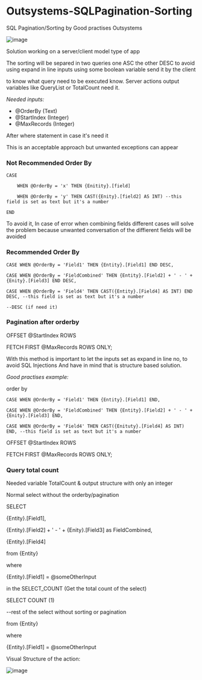 # Outsystems-SQLPagination-Sorting
SQL Pagination/Sorting by Good practises Outsystems

 ![image](https://github.com/user-attachments/assets/bb8201ca-a84b-4282-8a74-b0b60b471698)


Solution working on a server/client model type of app


The sorting will be separed in two queries one ASC the other DESC to avoid using expand in line inputs using some boolean variable send it by the client

to know what query need to be executed know.
Server actions output variables like QueryList or TotalCount need it.

 

<i>Needed inputs:</i>
<ul>
 <li>@OrderBy  (Text)</li>
 <li>@StartIndex (Integer)</li>
 <li>@MaxRecords (Integer)</li>
</ul>

After where statement in case it's need it

 

This is an acceptable approach but unwanted exceptions can appear

<h3>Not Recommended Order By</h3>

    CASE

        WHEN @OrderBy = 'x' THEN {Enitity}.[field]

        WHEN @OrderBy = 'y' THEN CAST({Enity}.[field2] AS INT) --this field is set as text but it's a number

    END

 

To avoid it, In case of error when combining fields different cases will solve the problem because unwanted conversation of the diffierent fields will be avoided

 

<H3>Recommended Order By</H3>

    CASE WHEN @OrderBy = 'Field1' THEN {Entity}.[Field1] END DESC,

    CASE WHEN @OrderBy = 'FieldCombined' THEN {Entity}.[Field2] + ' - ' + {Enity}.[Field3] END DESC,

    CASE WHEN @OrderBy = 'Field4' THEN CAST({Entity}.[Field4] AS INT) END DESC, --this field is set as text but it's a number

    --DESC (if need it)          

<h3>Pagination after orderby</h3>

OFFSET @StartIndex ROWS

FETCH FIRST @MaxRecords ROWS ONLY;

 

With this method is important to let the inputs set as expand in line no, to avoid SQL Injections
And have in mind that is structure based solution.

 

<i>Good practises example:</i>

order by

    CASE WHEN @OrderBy = 'Field1' THEN {Entity}.[Field1] END,

    CASE WHEN @OrderBy = 'FieldCombined' THEN {Entity}.[Field2] + ' - ' + {Enity}.[Field3] END,

    CASE WHEN @OrderBy = 'Field4' THEN CAST({Enituty}.[Field4] AS INT) END, --this field is set as text but it's a number

OFFSET @StartIndex ROWS

FETCH FIRST @MaxRecords ROWS ONLY;

 

<h3> Query total count </h3>

Needed variable TotalCount & output structure with only an integer

 
Normal select without the orderby/pagination

SELECT

{Entity}.[Field1],

{Entity}.[Field2] + ' - ' + {Enity}.[Field3] as FieldCombined,

{Entity}.[Field4]

from {Entity}

where

{Entity}.[Field1] = @someOtherInput

 

 
in the SELECT_COUNT (Get the total count of the select)

SELECT COUNT (1)

--rest of the select without sorting or pagination

from {Entity}

where

{Entity}.[Field1] = @someOtherInput

 

Visual Structure of the action:


![image](https://github.com/user-attachments/assets/56ba637c-4961-47ea-8e4b-ae4adb6efba7)




